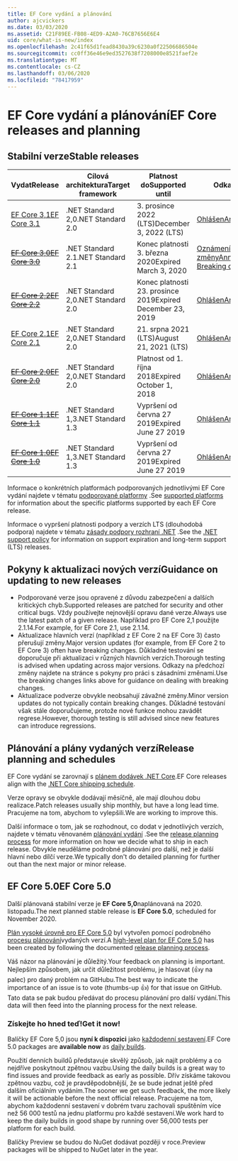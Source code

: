 ```yaml
---
title: EF Core vydání a plánování
author: ajcvickers
ms.date: 03/03/2020
ms.assetid: C21F89EE-FB08-4ED9-A2A0-76CB7656E6E4
uid: core/what-is-new/index
ms.openlocfilehash: 2c41f65d1fead8430a39c6230a0f22506686504e
ms.sourcegitcommit: cc0ff36e46e9ed3527638f7208000e8521faef2e
ms.translationtype: MT
ms.contentlocale: cs-CZ
ms.lasthandoff: 03/06/2020
ms.locfileid: "78417959"
---
```

# <a name="ef-core-releases-and-planning"></a><span data-ttu-id="b0721-102">EF Core vydání a plánování</span><span class="sxs-lookup"><span data-stu-id="b0721-102">EF Core releases and planning</span></span>

## <a name="stable-releases"></a><span data-ttu-id="b0721-103">Stabilní verze</span><span class="sxs-lookup"><span data-stu-id="b0721-103">Stable releases</span></span>

| <span data-ttu-id="b0721-104">Vydat</span><span class="sxs-lookup"><span data-stu-id="b0721-104">Release</span></span> | <span data-ttu-id="b0721-105">Cílová architektura</span><span class="sxs-lookup"><span data-stu-id="b0721-105">Target framework</span></span> | <span data-ttu-id="b0721-106">Platnost do</span><span class="sxs-lookup"><span data-stu-id="b0721-106">Supported until</span></span> | <span data-ttu-id="b0721-107">Odkazy</span><span class="sxs-lookup"><span data-stu-id="b0721-107">Links</span></span>
|:--------|------------------|-----------------|------
| [<span data-ttu-id="b0721-108">EF Core 3,1</span><span class="sxs-lookup"><span data-stu-id="b0721-108">EF Core 3.1</span></span>](https://www.nuget.org/packages/Microsoft.EntityFrameworkCore/3.1.2) | <span data-ttu-id="b0721-109">.NET Standard 2,0</span><span class="sxs-lookup"><span data-stu-id="b0721-109">.NET Standard 2.0</span></span> | <span data-ttu-id="b0721-110">3\. prosince 2022 (LTS)</span><span class="sxs-lookup"><span data-stu-id="b0721-110">December 3, 2022 (LTS)</span></span> | [<span data-ttu-id="b0721-111">Ohlášen</span><span class="sxs-lookup"><span data-stu-id="b0721-111">Announcement</span></span>](https://devblogs.microsoft.com/dotnet/announcing-entity-framework-core-3-1-and-entity-framework-6-4/)
| <span data-ttu-id="b0721-112">~~[EF Core 3,0](https://www.nuget.org/packages/Microsoft.EntityFrameworkCore/3.0.3)~~</span><span class="sxs-lookup"><span data-stu-id="b0721-112">~~[EF Core 3.0](https://www.nuget.org/packages/Microsoft.EntityFrameworkCore/3.0.3)~~</span></span> | <span data-ttu-id="b0721-113">.NET Standard 2.1</span><span class="sxs-lookup"><span data-stu-id="b0721-113">.NET Standard 2.1</span></span> | <span data-ttu-id="b0721-114">Konec platnosti 3. března 2020</span><span class="sxs-lookup"><span data-stu-id="b0721-114">Expired March 3, 2020</span></span> | <span data-ttu-id="b0721-115">[Oznámení](https://devblogs.microsoft.com/dotnet/announcing-ef-core-3-0-and-ef-6-3-general-availability/) / [přerušující změny](ef-core-3.0/breaking-changes.md)</span><span class="sxs-lookup"><span data-stu-id="b0721-115">[Announcement](https://devblogs.microsoft.com/dotnet/announcing-ef-core-3-0-and-ef-6-3-general-availability/) / [Breaking changes](ef-core-3.0/breaking-changes.md)</span></span>
| <span data-ttu-id="b0721-116">~~[EF Core 2,2](https://www.nuget.org/packages/Microsoft.EntityFrameworkCore/2.2.6)~~</span><span class="sxs-lookup"><span data-stu-id="b0721-116">~~[EF Core 2.2](https://www.nuget.org/packages/Microsoft.EntityFrameworkCore/2.2.6)~~</span></span> | <span data-ttu-id="b0721-117">.NET Standard 2,0</span><span class="sxs-lookup"><span data-stu-id="b0721-117">.NET Standard 2.0</span></span> | <span data-ttu-id="b0721-118">Konec platnosti 23. prosince 2019</span><span class="sxs-lookup"><span data-stu-id="b0721-118">Expired December 23, 2019</span></span> | [<span data-ttu-id="b0721-119">Ohlášen</span><span class="sxs-lookup"><span data-stu-id="b0721-119">Announcement</span></span>](https://devblogs.microsoft.com/dotnet/announcing-entity-framework-core-2-2/)
| [<span data-ttu-id="b0721-120">EF Core 2.1</span><span class="sxs-lookup"><span data-stu-id="b0721-120">EF Core 2.1</span></span>](https://www.nuget.org/packages/Microsoft.EntityFrameworkCore/2.1.14) | <span data-ttu-id="b0721-121">.NET Standard 2,0</span><span class="sxs-lookup"><span data-stu-id="b0721-121">.NET Standard 2.0</span></span> | <span data-ttu-id="b0721-122">21. srpna 2021 (LTS)</span><span class="sxs-lookup"><span data-stu-id="b0721-122">August 21, 2021 (LTS)</span></span> | [<span data-ttu-id="b0721-123">Ohlášen</span><span class="sxs-lookup"><span data-stu-id="b0721-123">Announcement</span></span>](https://devblogs.microsoft.com/dotnet/announcing-entity-framework-core-2-1/)
| <span data-ttu-id="b0721-124">~~[EF Core 2,0](https://www.nuget.org/packages/Microsoft.EntityFrameworkCore/2.0.3)~~</span><span class="sxs-lookup"><span data-stu-id="b0721-124">~~[EF Core 2.0](https://www.nuget.org/packages/Microsoft.EntityFrameworkCore/2.0.3)~~</span></span> | <span data-ttu-id="b0721-125">.NET Standard 2,0</span><span class="sxs-lookup"><span data-stu-id="b0721-125">.NET Standard 2.0</span></span> | <span data-ttu-id="b0721-126">Platnost od 1. října 2018</span><span class="sxs-lookup"><span data-stu-id="b0721-126">Expired October 1, 2018</span></span> | [<span data-ttu-id="b0721-127">Ohlášen</span><span class="sxs-lookup"><span data-stu-id="b0721-127">Announcement</span></span>](https://devblogs.microsoft.com/dotnet/announcing-entity-framework-core-2-0/)
| <span data-ttu-id="b0721-128">~~[EF Core 1,1](https://www.nuget.org/packages/Microsoft.EntityFrameworkCore/1.1.6)~~</span><span class="sxs-lookup"><span data-stu-id="b0721-128">~~[EF Core 1.1](https://www.nuget.org/packages/Microsoft.EntityFrameworkCore/1.1.6)~~</span></span> | <span data-ttu-id="b0721-129">.NET Standard 1,3</span><span class="sxs-lookup"><span data-stu-id="b0721-129">.NET Standard 1.3</span></span> | <span data-ttu-id="b0721-130">Vypršení od června 27 2019</span><span class="sxs-lookup"><span data-stu-id="b0721-130">Expired June 27 2019</span></span> | [<span data-ttu-id="b0721-131">Ohlášen</span><span class="sxs-lookup"><span data-stu-id="b0721-131">Announcement</span></span>](https://devblogs.microsoft.com/dotnet/announcing-entity-framework-core-1-1/)
| <span data-ttu-id="b0721-132">~~[EF Core 1,0](https://www.nuget.org/packages/Microsoft.EntityFrameworkCore/1.0.6)~~</span><span class="sxs-lookup"><span data-stu-id="b0721-132">~~[EF Core 1.0](https://www.nuget.org/packages/Microsoft.EntityFrameworkCore/1.0.6)~~</span></span> | <span data-ttu-id="b0721-133">.NET Standard 1,3</span><span class="sxs-lookup"><span data-stu-id="b0721-133">.NET Standard 1.3</span></span> | <span data-ttu-id="b0721-134">Vypršení od června 27 2019</span><span class="sxs-lookup"><span data-stu-id="b0721-134">Expired June 27 2019</span></span> | [<span data-ttu-id="b0721-135">Ohlášen</span><span class="sxs-lookup"><span data-stu-id="b0721-135">Announcement</span></span>](https://devblogs.microsoft.com/dotnet/entity-framework-core-1-0-0-available/)

<span data-ttu-id="b0721-136">Informace o konkrétních platformách podporovaných jednotlivými EF Core vydání najdete v tématu [podporované platformy](../platforms/index.md) .</span><span class="sxs-lookup"><span data-stu-id="b0721-136">See [supported platforms](../platforms/index.md) for information about the specific platforms supported by each EF Core release.</span></span>

<span data-ttu-id="b0721-137">Informace o vypršení platnosti podpory a verzích LTS (dlouhodobá podpora) najdete v tématu [zásady podpory rozhraní .NET](https://dotnet.microsoft.com/platform/support/policy/dotnet-core) .</span><span class="sxs-lookup"><span data-stu-id="b0721-137">See the [.NET support policy](https://dotnet.microsoft.com/platform/support/policy/dotnet-core) for information on support expiration and long-term support (LTS) releases.</span></span>

## <a name="guidance-on-updating-to-new-releases"></a><span data-ttu-id="b0721-138">Pokyny k aktualizaci nových verzí</span><span class="sxs-lookup"><span data-stu-id="b0721-138">Guidance on updating to new releases</span></span>

* <span data-ttu-id="b0721-139">Podporované verze jsou opravené z důvodu zabezpečení a dalších kritických chyb.</span><span class="sxs-lookup"><span data-stu-id="b0721-139">Supported releases are patched for security and other critical bugs.</span></span> <span data-ttu-id="b0721-140">Vždy používejte nejnovější opravu dané verze.</span><span class="sxs-lookup"><span data-stu-id="b0721-140">Always use the latest patch of a given release.</span></span> <span data-ttu-id="b0721-141">Například pro EF Core 2,1 použijte 2.1.14.</span><span class="sxs-lookup"><span data-stu-id="b0721-141">For example, for EF Core 2.1, use 2.1.14.</span></span>
* <span data-ttu-id="b0721-142">Aktualizace hlavních verzí (například z EF Core 2 na EF Core 3) často přerušují změny.</span><span class="sxs-lookup"><span data-stu-id="b0721-142">Major version updates (for example, from EF Core 2 to EF Core 3) often have breaking changes.</span></span> <span data-ttu-id="b0721-143">Důkladné testování se doporučuje při aktualizaci v různých hlavních verzích.</span><span class="sxs-lookup"><span data-stu-id="b0721-143">Thorough testing is advised when updating across major versions.</span></span> <span data-ttu-id="b0721-144">Odkazy na předchozí změny najdete na stránce s pokyny pro práci s zásadními změnami.</span><span class="sxs-lookup"><span data-stu-id="b0721-144">Use the breaking changes links above for guidance on dealing with breaking changes.</span></span>
* <span data-ttu-id="b0721-145">Aktualizace podverze obvykle neobsahují závažné změny.</span><span class="sxs-lookup"><span data-stu-id="b0721-145">Minor version updates do not typically contain breaking changes.</span></span> <span data-ttu-id="b0721-146">Důkladné testování však stále doporučujeme, protože nové funkce mohou zavádět regrese.</span><span class="sxs-lookup"><span data-stu-id="b0721-146">However, thorough testing is still advised since new features can introduce regressions.</span></span>

## <a name="release-planning-and-schedules"></a><span data-ttu-id="b0721-147">Plánování a plány vydaných verzí</span><span class="sxs-lookup"><span data-stu-id="b0721-147">Release planning and schedules</span></span>

<span data-ttu-id="b0721-148">EF Core vydání se zarovnají s [plánem dodávek .NET Core](https://github.com/dotnet/core/blob/master/roadmap.md).</span><span class="sxs-lookup"><span data-stu-id="b0721-148">EF Core releases align with the [.NET Core shipping schedule](https://github.com/dotnet/core/blob/master/roadmap.md).</span></span>

<span data-ttu-id="b0721-149">Verze opravy se obvykle dodávají měsíčně, ale mají dlouhou dobu realizace.</span><span class="sxs-lookup"><span data-stu-id="b0721-149">Patch releases usually ship monthly, but have a long lead time.</span></span>
<span data-ttu-id="b0721-150">Pracujeme na tom, abychom to vylepšili.</span><span class="sxs-lookup"><span data-stu-id="b0721-150">We are working to improve this.</span></span>

<span data-ttu-id="b0721-151">Další informace o tom, jak se rozhodnout, co dodat v jednotlivých verzích, najdete v tématu věnovaném [plánování vydání](release-planning.md) .</span><span class="sxs-lookup"><span data-stu-id="b0721-151">See the [release planning process](release-planning.md) for more information on how we decide what to ship in each release.</span></span>
<span data-ttu-id="b0721-152">Obvykle neuděláme podrobné plánování pro další, než je další hlavní nebo dílčí verze.</span><span class="sxs-lookup"><span data-stu-id="b0721-152">We typically don't do detailed planning for further out than the next major or minor release.</span></span>

## <a name="ef-core-50"></a><span data-ttu-id="b0721-153">EF Core 5.0</span><span class="sxs-lookup"><span data-stu-id="b0721-153">EF Core 5.0</span></span>

<span data-ttu-id="b0721-154">Další plánovaná stabilní verze je **EF Core 5,0**naplánovaná na 2020. listopadu.</span><span class="sxs-lookup"><span data-stu-id="b0721-154">The next planned stable release is **EF Core 5.0**, scheduled for November 2020.</span></span>

<span data-ttu-id="b0721-155">[Plán vysoké úrovně pro EF Core 5,0](ef-core-5.0/plan.md) byl vytvořen pomocí podrobného [procesu plánování](release-planning.md)vydaných verzí.</span><span class="sxs-lookup"><span data-stu-id="b0721-155">A [high-level plan for EF Core 5.0](ef-core-5.0/plan.md) has been created by following the documented [release planning process](release-planning.md).</span></span>

<span data-ttu-id="b0721-156">Váš názor na plánování je důležitý.</span><span class="sxs-lookup"><span data-stu-id="b0721-156">Your feedback on planning is important.</span></span>
<span data-ttu-id="b0721-157">Nejlepším způsobem, jak určit důležitost problému, je hlasovat (👍y na palec) pro daný problém na GitHubu.</span><span class="sxs-lookup"><span data-stu-id="b0721-157">The best way to indicate the importance of an issue is to vote (thumbs-up 👍) for that issue on GitHub.</span></span>
<span data-ttu-id="b0721-158">Tato data se pak budou předávat do procesu plánování pro další vydání.</span><span class="sxs-lookup"><span data-stu-id="b0721-158">This data will then feed into the planning process for the next release.</span></span>

### <a name="get-it-now"></a><span data-ttu-id="b0721-159">Získejte ho hned teď!</span><span class="sxs-lookup"><span data-stu-id="b0721-159">Get it now!</span></span>

<span data-ttu-id="b0721-160">Balíčky EF Core 5,0 jsou **nyní k dispozici** jako [každodenní sestavení](https://github.com/aspnet/AspNetCore/blob/master/docs/DailyBuilds.md).</span><span class="sxs-lookup"><span data-stu-id="b0721-160">EF Core 5.0 packages are **available now** as [daily builds](https://github.com/aspnet/AspNetCore/blob/master/docs/DailyBuilds.md).</span></span> 

<span data-ttu-id="b0721-161">Použití denních buildů představuje skvělý způsob, jak najít problémy a co nejdříve poskytnout zpětnou vazbu.</span><span class="sxs-lookup"><span data-stu-id="b0721-161">Using the daily builds is a great way to find issues and provide feedback as early as possible.</span></span>
<span data-ttu-id="b0721-162">Dřív získáme takovou zpětnou vazbu, což je pravděpodobnější, že se bude jednat ještě před dalším oficiálním vydáním.</span><span class="sxs-lookup"><span data-stu-id="b0721-162">The sooner we get such feedback, the more likely it will be actionable before the next official release.</span></span>
<span data-ttu-id="b0721-163">Pracujeme na tom, abychom každodenní sestavení v dobrém tvaru zachovali spuštěním více než 56 000 testů na jednu platformu pro každé sestavení.</span><span class="sxs-lookup"><span data-stu-id="b0721-163">We work hard to keep the daily builds in good shape by running over 56,000 tests per platform for each build.</span></span>

<span data-ttu-id="b0721-164">Balíčky Preview se budou do NuGet dodávat později v roce.</span><span class="sxs-lookup"><span data-stu-id="b0721-164">Preview packages will be shipped to NuGet later in the year.</span></span>
